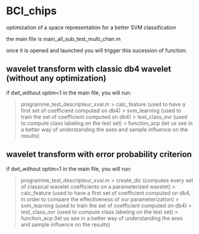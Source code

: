 BCI_chips
=========

optimization of a space representation for a better SVM classification

the main file is main_all_sub_test_multi_chan.m

once it is opened and launched you will trigger this sucession of function:

wavelet transform with classic db4 wavelet (without any optimization)
---------------------------------------------------------------------
if dwt_without optim=1 in the main file, you will run:

> programme_test_descripteur_xval.m  > calc_feature (used to have a first set of coefficient computed on db4)
                                     > svm_learning (used to train the set of coefficient computed on db4)
                                     > test_class_ovr (used to compute class labeling on the test set)
                                     > function_acp (let us see in a better way of understanding the axes and sample influence on the results)
                                     
                                     
                                     
                                     
                                     
wavelet transform with error probability criterion
--------------------------------------------------
if dwt_without optim=1 in the main file, you will run:                                    
                                     
> programme_test_descripteur_xval.m  > create_dic (computes every set of classical wavelet coefficients on a parameterized wavelet)
                                     > calc_feature (used to have a first set of coefficient computed on db4, in order to compare the effectiveness of our parameterization)
                                     > svm_learning (used to train the set of coefficient computed on db4)
                                     > test_class_ovr (used to compute class labeling on the test set)
                                     > function_acp (let us see in a better way of understanding the axes and sample influence on the results)
